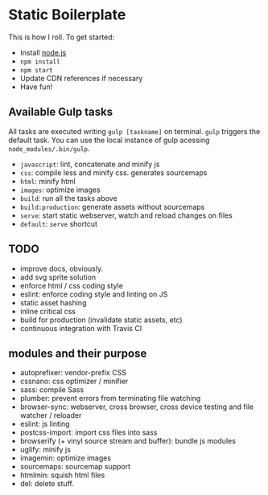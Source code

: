 # Static Boilerplate
This is how I roll. To get started:

* Install [node.js](nodejs.org)
* `npm install`
* `npm start`
* Update CDN references if necessary
* Have fun!


## Available Gulp tasks
All tasks are executed writing `gulp [taskname]` on terminal. `gulp` triggers
the default task. You can use the local instance of gulp acessing `node_modules/.bin/gulp`.

* `javascript`: lint, concatenate and minify js
* `css`: compile less and minify css. generates sourcemaps
* `html`: minify html
* `images`: optimize images
* `build`: run all the tasks above
* `build:production`: generate assets without sourcemaps
* `serve`: start static webserver, watch and reload changes on files
* `default`: `serve` shortcut


## TODO
* improve docs, obviously.
* add svg sprite solution
* enforce html / css coding style
* eslint: enforce coding style and linting on JS
* static asset hashing
* inline critical css
* build for production (invalidate static assets, etc)
* continuous integration with Travis CI

## modules and their purpose
* autoprefixer: vendor-prefix CSS
* cssnano: css optimizer / minifier
* sass: compile Sass
* plumber: prevent errors from terminating file watching
* browser-sync: webserver, cross browser, cross device testing and file watcher / reloader
* eslint: js linting
* postcss-import: import css files into sass
* browserify (+ vinyl source stream and buffer): bundle js modules
* uglify: minify js
* imagemin: optimize images
* sourcemaps: sourcemap support
* htmlmin: squish html files
* del: delete stuff.

